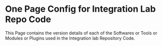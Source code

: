 # One Page Config for Integration Lab Repo Code
This Page contains the version details of each of the Softwares or Tools or Modules or Plugins used in the Integration lab Repository Code.


